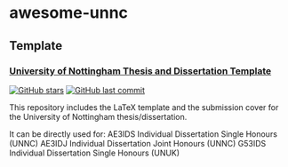 # awesome-unnc

## Template 

### [University of Nottingham Thesis and Dissertation Template](https://github.com/imyueli/NottinghamThesisTemplate) 
[![GitHub stars](https://img.shields.io/github/stars/imyueli/NottinghamThesisTemplate.svg)](https://github.com/imyueli/NottinghamThesisTemplate/stargazers)
[![GitHub last commit](https://img.shields.io/github/last-commit/imyueli/NottinghamThesisTemplate.svg)](https://github.com/imyueli/NottinghamThesisTemplate/commits/master)

This repository includes the LaTeX template and the submission cover for the University of Nottingham thesis/dissertation.

It can be directly used for:
AE3IDS Individual Dissertation Single Honours (UNNC)
AE3IDJ Individual Dissertation Joint Honours (UNNC)
G53IDS Individual Dissertation Single Honours (UNUK)

